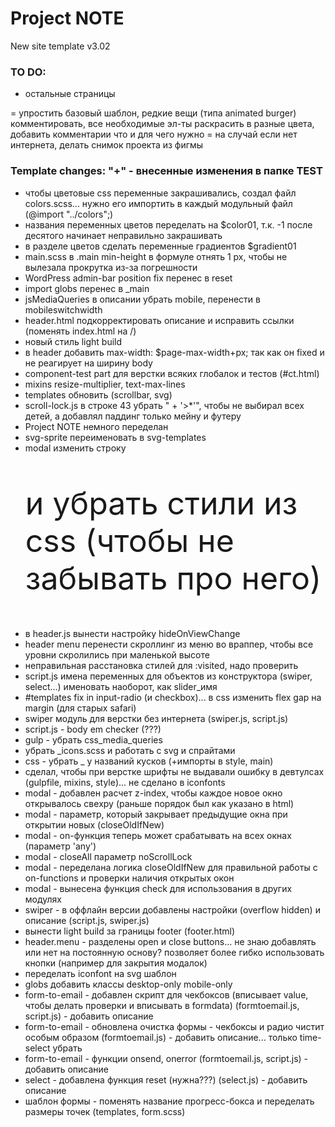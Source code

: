 # Project NOTE
New site template v3.02


### TO DO:
- остальные страницы


= упростить базовый шаблон, редкие вещи (типа animated burger) комментировать, все необходимые эл-ты раскрасить в разные цвета, добавить комментарии что и для чего нужно
= на случай если нет интернета, делать снимок проекта из фигмы


### Template changes: "+" - внесенные изменения в папке TEST
+ чтобы цветовые css переменные закрашивались, создал файл colors.scss... нужно его импортить в каждый модульный файл (@import "../colors";)
+ названия переменных цветов переделать на $color01, т.к. -1 после десятого начинает неправильно закрашивать
+ в разделе цветов сделать переменные градиентов $gradient01
+ main.scss в .main min-height в формуле отнять 1 рх, чтобы не вылезала прокрутка из-за погрешности
+ WordPress admin-bar position fix перенес в reset
+ import globs перенес в _main
+ jsMediaQueries в описании убрать mobile, перенести в mobileswitchwidth
+ header.html подкорректировать описание и исправить ссылки (поменять index.html на /)
+ новый стиль light build
+ в header добавить max-width: $page-max-width+px; так как он fixed и не реагирует на ширину body
+ component-test part для верстки всяких глобалок и тестов (#ct.html)
+ mixins resize-multiplier, text-max-lines
+ templates обновить (scrollbar, svg)
+ scroll-lock.js в строке 43 убрать " + '>*'", чтобы не выбирал всех детей, а добавлял паддинг только мейну и футеру
+ Project NOTE немного переделан
+ svg-sprite переименовать в svg-templates
+ modal изменить строку <p class="test-article" style="font-size: 50px;"> и убрать стили из css (чтобы не забывать про него)
- в header.js вынести настройку hideOnViewChangе
- header menu перенести скроллинг из меню во враппер, чтобы все уровни скролились при маленькой высоте
- неправильная расстановка стилей для :visited, надо проверить
- script.js имена переменных для объектов из конструктора (swiper, select...) именовать наоборот, как slider_имя
- #templates fix in input-radio (и checkbox)... в css изменить flex gap на margin (для старых safari)
- swiper модуль для верстки без интернета (swiper.js, script.js)
- script.js - body em checker (???)
- gulp - убрать css_media_queries
- убрать _icons.scss и работать с svg и спрайтами
- css - убрать _ у названий кусков (+импорты в style, main)
- сделал, чтобы при верстке шрифты не выдавали ошибку в девтулсах (gulpfile, mixins, style)... не сделано в iconfonts
- modal - добавлен расчет z-index, чтобы каждое новое окно открывалось свехру (раньше порядок был как указано в html)
- modal - параметр, который закрывает предыдущие окна при открытии новых (closeOldIfNew)
- modal - on-функция теперь может срабатывать на всех окнах (параметр 'any')
- modal - closeAll параметр noScrollLock
- modal - переделана логика closeOldIfNew для правильной работы с on-functions и проверки наличия открытых окон
- modal - вынесена функция check для использования в других модулях
- swiper - в оффлайн версии добавлены настройки (overflow hidden) и описание (script.js, swiper.js)
- вынести light build за границы footer (footer.html)
- header.menu - разделены open и close buttons... не знаю добавлять или нет на постоянную основу? позволяет более гибко использовать кнопки (например для закрытия модалок)
- переделать iconfont на svg шаблон
- globs добавить классы desktop-only mobile-only
- form-to-email - добавлен скрипт для чекбоксов (вписывает value, чтобы делать проверки и вписывать в formdata) (formtoemail.js, script.js) - добавить описание
- form-to-email - обновлена очистка формы - чекбоксы и радио чистит особым образом (formtoemail.js) - добавить описание... только time-select убрать
- form-to-email - функции onsend, onerror (formtoemail.js, script.js) - добавить описание
- select - добавлена функция reset (нужна???) (select.js) - добавить описание
- шаблон формы - поменять название прогресс-бокса и переделать размеры точек (templates, form.scss)